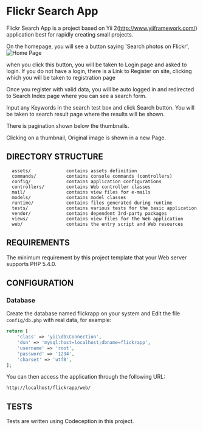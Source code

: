 Flickr Search App
============================

Flickr Search App is a project based on Yii 2(http://www.yiiframework.com/) application best for
rapidly creating small projects.

On the homepage, you will see a button saying 'Search photos on Flickr', 
![Home Page](http://shoposm.com/flickrapp/s1.jpg)

when you click this button, you will be taken to Login page
and asked to login. If you do not have a login, there is a Link to Register on site, clicking which you will be taken to registration page

Once you register with valid data, you will be auto logged in and redirected to Search Index page where you can see a search form.

Input any Keywords in the search test box and click Search button. You will be taken to search result page where the results will
be shown. 

There is pagination shown below the thumbnails.

Clicking on a thumbnail, Original image is shown in a new Page.


DIRECTORY STRUCTURE
-------------------

      assets/             contains assets definition
      commands/           contains console commands (controllers)
      config/             contains application configurations
      controllers/        contains Web controller classes
      mail/               contains view files for e-mails
      models/             contains model classes
      runtime/            contains files generated during runtime
      tests/              contains various tests for the basic application
      vendor/             contains dependent 3rd-party packages
      views/              contains view files for the Web application
      web/                contains the entry script and Web resources



REQUIREMENTS
------------

The minimum requirement by this project template that your Web server supports PHP 5.4.0.




CONFIGURATION
-------------

### Database

Create the database named flickrapp on your system and Edit the file `config/db.php` with real data, for example:

```php
return [
    'class' => 'yii\db\Connection',
    'dsn' => 'mysql:host=localhost;dbname=flickrapp',
    'username' => 'root',
    'password' => '1234',
    'charset' => 'utf8',
];
```

You can then access the application through the following URL:

~~~
http://localhost/flickrapp/web/
~~~

TESTS
------

Tests are written using Codeception in this project.

